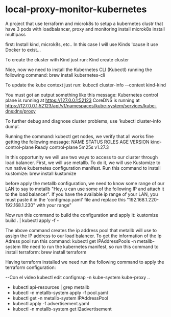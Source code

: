 # local-proxy-monitor-kubernetes
A project that use terraform and microk8s to setup a kubernetes clustr that have 3 pods with loadbalancer, proxy and monitoring
install microk8s
install multipass


first:
Install kind, microk8s, etc.. 
In this case I will use Kinds 'cause it use Docker to exist...

To create the cluster with Kind just run: Kind create cluster

Nice, now we need to install the Kubernetes CLI (Kubectl) running the following command: brew install kubernetes-cli

To update the kube context just run: kubectl cluster-info --context kind-kind

You must got an output something like this message: 
Kubernetes control plane is running at https://127.0.0.1:52123
CoreDNS is running at https://127.0.0.1:52123/api/v1/namespaces/kube-system/services/kube-dns:dns/proxy

To further debug and diagnose cluster problems, use 'kubectl cluster-info dump'.


Running the command: kubectl get nodes, we verify that all works fine getting the following message:
NAME                 STATUS   ROLES           AGE     VERSION
kind-control-plane   Ready    control-plane   5m25s   v1.27.3


In this opportunity we will use two ways to access to our cluster through load balancer.
First, we will use metallb.
To do it, we will use Kustomize to run native kubernetes configuration manifest.
Run this command to install kustomize: 
    brew install kustomize

before apply the metallb configuration, we need to know some range of our LAN to say to metallb "Hey, u can use some of the following IP and attach it to the load balancer".
If you have the available ip range of your LAN, you must paste it in the 'configmap.yaml' file and replace this "192.168.1.220-192.168.1.230" with your range"

Now run this command to build the configuration and apply it:
kustomize build . | kubectl apply  -f -

The above command creates the ip address pool that metallb will use to assign the IP address to our load balancer.
To get the information of the Ip Adress pool run this command: kubectl get IPAddressPools -n metallb-system
We need to run the kubernetes manifest, so run this command to install terraform:
brew install terraform

Having terraform installed we need run the following command to apply the terraform configuration:



--Con el video
kubectl edit configmap -n kube-system kube-proxy
..
- kubectl api-resources | grep metallb
- kubectl -n metallb-system apply -f pool.yaml
- kubectl get -n metallb-system IPAddressPool
- kubectl apply -f advertisement.yaml
- kubectl -n metallb-system get l2advertisement